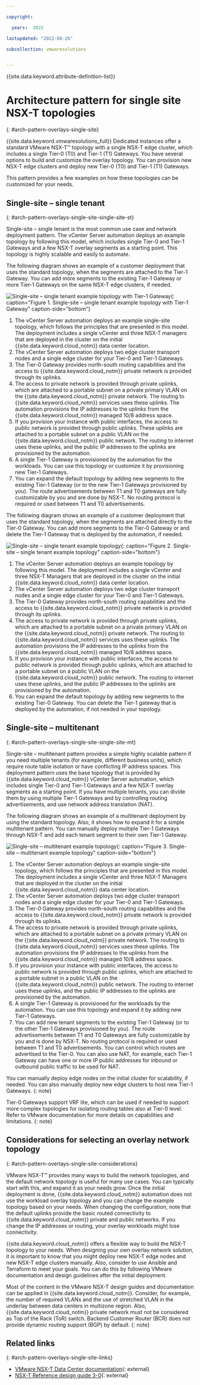 ```yaml
---

copyright:

  years:  2022

lastupdated: "2022-08-26"

subcollection: vmwaresolutions


---
```


{{site.data.keyword.attribute-definition-list}}

# Architecture pattern for single site NSX-T topologies 
{: #arch-pattern-overlays-single-site}

{{site.data.keyword.vmwaresolutions_full}} Dedicated instances offer a standard VMware NSX-T™ topology with a single NSX-T edge cluster, which includes a single Tier-0 (T0) and Tier-1 (T1) Gateways. You have several options to build and customize the overlay topology. You can provision new NSX-T edge clusters and deploy new Tier-0 (T0) and Tier-1 (T1) Gateways.

This pattern provides a few examples on how these topologies can be customized for your needs.

## Single-site – single tenant
{: #arch-pattern-overlays-single-site-single-site-st}

Single-site – single tenant is the most common use case and network deployment pattern. The vCenter Server automation deploys an example topology by following this model, which includes single Tier-0 and Tier-1 Gateways and a few NSX-T overlay segments as a starting point. This topology is highly scalable and easily to automate.

The following diagram shows an example of a customer deployment that uses the standard topology, when the segments are attached to the Tier-1 Gateway. You can add more segments to the existing Tier-1 Gateway or more Tier-1 Gateways on the same NSX-T edge clusters, if needed.

![Single-site – single tenant example topology with Tier-1 Gateway](../../images/arch-pattern-1-zone-t1.svg "Single-site – single tenant example topology using both Tier-0 and Tier-1 Gateways."){: caption="Figure 1. Single-site – single tenant example topology with Tier-1 Gateway" caption-side="bottom"}

1. The vCenter Server automation deploys an example single-site topology, which follows the principles that are presented in this model. The deployment includes a single vCenter and three NSX-T managers that are deployed in the cluster on the initial {{site.data.keyword.cloud_notm}} data center location.
2. The vCenter Server automation deploys two edge cluster transport nodes and a single edge cluster for your Tier-0 and Tier-1 Gateways.
3. The Tier-0 Gateway provides north-south routing capabilities and the access to {{site.data.keyword.cloud_notm}} private network is provided through its uplinks.
4. The access to private network is provided through private uplinks, which are attached to a portable subnet on a private primary VLAN on the {{site.data.keyword.cloud_notm}} private network. The routing to {{site.data.keyword.cloud_notm}} services uses these uplinks. The automation provisions the IP addresses to the uplinks from the {{site.data.keyword.cloud_notm}} managed 10/8 address space.
5. If you provision your instance with public interfaces, the access to public network is provided through public uplinks. These uplinks are attached to a portable subnet on a public VLAN on the {{site.data.keyword.cloud_notm}} public network. The routing to internet uses these uplinks, and the public IP addresses to the uplinks are provisioned by the automation.
6. A single Tier-1 Gateway is provisioned by the automation for the workloads. You can use this topology or customize it by provisioning new Tier-1 Gateways.
7. You can expand the default topology by adding new segments to the existing Tier-1 Gateway (or to the new Tier-1 Gateways provisioned by you). The route advertisements between T1 and T0 gateways are fully customizable by you and are done by NSX-T. No routing protocol is required or used between T1 and T0 advertisements.

The following diagram shows an example of a customer deployment that uses the standard topology, when the segments are attached directly to the Tier-0 Gateway. You can add more segments to the Tier-0 Gateway or and delete the Tier-1 Gateway that is deployed by the automation, if needed.

![Single-site – single tenant example topology](../../images/arch-pattern-1-zone-t0.svg "Single-site – single tenant example topology for NSX-T deployment."){: caption="Figure 2. Single-site – single tenant example topology" caption-side="bottom"}

1. The vCenter Server automation deploys an example topology by following this model. The deployment includes a single vCenter and three NSX-T Managers that are deployed in the cluster on the initial {{site.data.keyword.cloud_notm}} data center location.
2. The vCenter Server automation deploys two edge cluster transport nodes and a single edge cluster for your Tier-0 and Tier-1 Gateways.
3. The Tier-0 Gateway provides north-south routing capabilities and the access to {{site.data.keyword.cloud_notm}} private network is provided through its uplinks.
4. The access to private network is provided through private uplinks, which are attached to a portable subnet on a private primary VLAN on the {{site.data.keyword.cloud_notm}} private network. The routing to {{site.data.keyword.cloud_notm}} services uses these uplinks. The automation provisions the IP addresses to the uplinks from the {{site.data.keyword.cloud_notm}} managed 10/8 address space.
5. If you provision your instance with public interfaces, the access to public network is provided through public uplinks, which are attached to a portable subnet on a public VLAN on the {{site.data.keyword.cloud_notm}} public network. The routing to internet uses these uplinks, and the public IP addresses to the uplinks are provisioned by the automation.
6. You can expand the default topology by adding new segments to the existing Tier-0 Gateway. You can delete the Tier-1 gateway that is deployed by the automation, if not needed in your topology.

## Single-site – multitenant
{: #arch-pattern-overlays-single-site-single-site-mt}

Single-site – multitenant pattern provides a simple highly scalable pattern if you need multiple tenants (for example, different business units), which require route table isolation or have conflicting IP address spaces. This deployment pattern uses the base topology that is provided by {{site.data.keyword.cloud_notm}} vCenter Server automation, which includes single Tier-0 and Tier-1 Gateways and a few NSX-T overlay segments as a starting point. If you have multiple tenants, you can divide them by using multiple Tier-1 Gateways and by controlling routing advertisements, and use network address translation (NAT). 

The following diagram shows an example of a multitenant deployment by using the standard topology. Also, it shows how to expand it for a simple multitenant pattern. You can manually deploy multiple Tier-1 Gateways through NSX-T and add each tenant segment to their own Tier-1 Gateway.

![Single-site – multitenant example topology](../../images/arch-pattern-1-zone-t1-mt.svg "Single-site – multitenant example topology for NSX-T deployment."){: caption="Figure 3. Single-site – multitenant example topology" caption-side="bottom"}

1. The vCenter Server automation deploys an example single-site topology, which follows the principles that are presented in this model. The deployment includes a single vCenter and three NSX-T Managers that are deployed in the cluster on the initial {{site.data.keyword.cloud_notm}} data center location.
2. The vCenter Server automation deploys two edge cluster transport nodes and a single edge cluster for your Tier-0 and Tier-1 Gateways.
3. The Tier-0 Gateway provides north-south routing capabilities and the access to {{site.data.keyword.cloud_notm}} private network is provided through its uplinks.
4. The access to private network is provided through private uplinks, which are attached to a portable subnet on a private primary VLAN on the {{site.data.keyword.cloud_notm}} private network. The routing to {{site.data.keyword.cloud_notm}} services uses these uplinks. The automation provisions the IP addresses to the uplinks from the {{site.data.keyword.cloud_notm}} managed 10/8 address space.
5. If you provision your instance with public interfaces, the access to public network is provided through public uplinks, which are attached to a portable subnet in a public VLAN on the {{site.data.keyword.cloud_notm}} public network. The routing to internet uses these uplinks, and the public IP addresses to the uplinks are provisioned by the automation.
6. A single Tier-1 Gateway is provisioned for the workloads by the automation. You can use this topology and expand it by adding new Tier-1 Gateways. 
7. You can add new tenant segments to the existing Tier-1 Gateway (or to the other Tier-1 Gateways provisioned by you). The route advertisements between T1 and T0 Gateways are fully customizable by you and is done by NSX-T. No routing protocol is required or used between T1 and T0 advertisements. You can control which routes are advertised to the Tier-0. You can also use NAT, for example, each Tier-1 Gateway can have one or more IP public addresses for inbound or outbound public traffic to be used for NAT.

You can manually deploy edge nodes on the initial cluster for scalability, if needed. You can also manually deploy new edge clusters to host new Tier-1 Gateways. 
{: note}

Tier-0 Gateways support VRF lite, which can be used if needed to support more complex topologies for isolating routing tables also at Tier-0 level. Refer to VMware documentation for more details on capabilities and limitations.
{: note}

## Considerations for selecting an overlay network topology
{: #arch-pattern-overlays-single-site-considerations}

VMware NSX-T™ provides many ways to build the network topologies, and the default network topology is useful for many use cases. You can typically start with this, and expand it as your needs grow. Once the initial deployment is done, {{site.data.keyword.cloud_notm}} automation does not use the workload overlay topology and you can change the example topology based on your needs. When changing the configuration, note that the default uplinks provide the basic routed connectivity to {{site.data.keyword.cloud_notm}} private and public networks. If you change the IP addresses or routing, your overlay workloads might lose connectivity.

{{site.data.keyword.cloud_notm}} offers a flexible way to build the NSX-T topology to your needs. When designing your own overlay network solution, it is important to know that you might deploy new NSX-T edge nodes and new NSX-T edge clusters manually. Also, consider to use Ansible and Terraform to meet your goals. You can do this by following VMware documentation and design guidelines after the initial deployment.

Most of the content in the VMware NSX-T design guides and documentation can be applied in {{site.data.keyword.cloud_notm}}. Consider, for example, the number of required VLANs and the use of stretched VLAN in the underlay between data centers in multizone region. Also, {{site.data.keyword.cloud_notm}} private network must not be considered as Top of the Rack (ToR) switch. Backend Customer Router (BCR) does not provide dynamic routing support (BGP) by default.
{: note}

## Related links
{: #arch-pattern-overlays-single-site-links}

* [VMware NSX-T Data Center documentation](https://docs.vmware.com/en/VMware-NSX-T-Data-Center/index.html){: external}
* [NSX-T Reference design guide 3-0](https://nsx.techzone.vmware.com/resource/nsx-t-reference-design-guide-3-0){: external}
